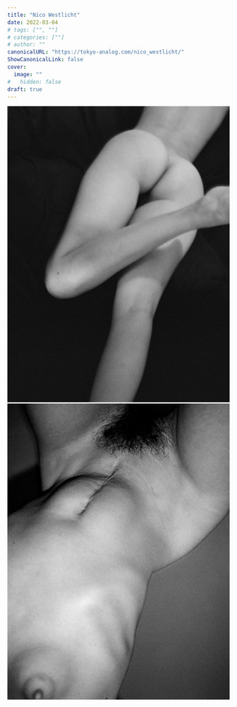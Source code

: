 ```yaml
---
title: "Nico Westlicht"
date: 2022-03-04
# tags: ["", ""]
# categories: [""]
# author: ""
canonicalURL: "https://tokyo-analog.com/nico_westlicht/"
ShowCanonicalLink: false
cover:
  image: ""
#   hidden: false
draft: true
---
```


![nico_westlicht](/../assets/images/8/nico_westlicht_03.jpg)
![nico_westlicht](/../assets/images/8/nico_westlicht_07.jpg)
